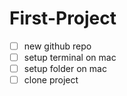 # First-Project
- [ ] new github repo
- [ ] setup terminal on mac
- [ ] setup folder on mac
- [ ] clone project 
